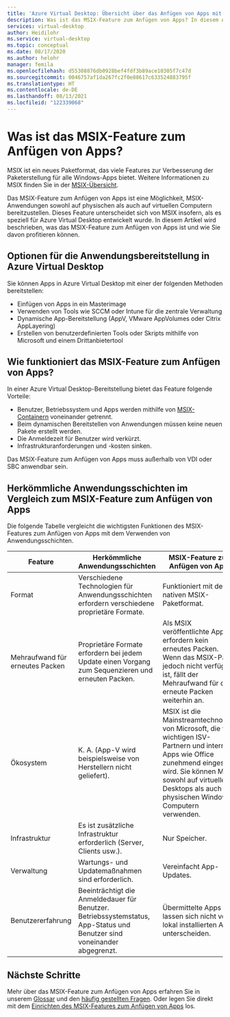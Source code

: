 ```yaml
---
title: 'Azure Virtual Desktop: Übersicht über das Anfügen von Apps mit MSIX – Azure'
description: Was ist das MSIX-Feature zum Anfügen von Apps? In diesem Artikel erfahren Sie es.
services: virtual-desktop
author: Heidilohr
ms.service: virtual-desktop
ms.topic: conceptual
ms.date: 08/17/2020
ms.author: helohr
manager: femila
ms.openlocfilehash: d55308876db0928bef4fdf3b89ace10305f7c47d
ms.sourcegitcommit: 0046757af1da267fc2f0e88617c633524883795f
ms.translationtype: HT
ms.contentlocale: de-DE
ms.lasthandoff: 08/13/2021
ms.locfileid: "122339068"
---
```

# <a name="what-is-msix-app-attach"></a>Was ist das MSIX-Feature zum Anfügen von Apps?

MSIX ist ein neues Paketformat, das viele Features zur Verbesserung der Paketerstellung für alle Windows-Apps bietet. Weitere Informationen zu MSIX finden Sie in der [MSIX-Übersicht](/windows/msix/overview).

Das MSIX-Feature zum Anfügen von Apps ist eine Möglichkeit, MSIX-Anwendungen sowohl auf physischen als auch auf virtuellen Computern bereitzustellen. Dieses Feature unterscheidet sich von MSIX insofern, als es speziell für Azure Virtual Desktop entwickelt wurde. In diesem Artikel wird beschrieben, was das MSIX-Feature zum Anfügen von Apps ist und wie Sie davon profitieren können.

## <a name="application-delivery-options-in-azure-virtual-desktop"></a>Optionen für die Anwendungsbereitstellung in Azure Virtual Desktop

Sie können Apps in Azure Virtual Desktop mit einer der folgenden Methoden bereitstellen:

- Einfügen von Apps in ein Masterimage
- Verwenden von Tools wie SCCM oder Intune für die zentrale Verwaltung
- Dynamische App-Bereitstellung (AppV, VMware AppVolumes oder Citrix AppLayering)
- Erstellen von benutzerdefinierten Tools oder Skripts mithilfe von Microsoft und einem Drittanbietertool

## <a name="what-does-msix-app-attach-do"></a>Wie funktioniert das MSIX-Feature zum Anfügen von Apps?

In einer Azure Virtual Desktop-Bereitstellung bietet das Feature folgende Vorteile:

- Benutzer, Betriebssystem und Apps werden mithilfe von [MSIX-Containern](/windows/msix/msix-container) voneinander getrennt.
- Beim dynamischen Bereitstellen von Anwendungen müssen keine neuen Pakete erstellt werden.
- Die Anmeldezeit für Benutzer wird verkürzt.
- Infrastrukturanforderungen und -kosten sinken.

Das MSIX-Feature zum Anfügen von Apps muss außerhalb von VDI oder SBC anwendbar sein.

## <a name="traditional-app-layering-compared-to-msix-app-attach"></a>Herkömmliche Anwendungsschichten im Vergleich zum MSIX-Feature zum Anfügen von Apps

Die folgende Tabelle vergleicht die wichtigsten Funktionen des MSIX-Features zum Anfügen von Apps mit dem Verwenden von Anwendungsschichten.

| Feature | Herkömmliche Anwendungsschichten  | MSIX-Feature zum Anfügen von Apps  |
|-----|-----------------------------|--------------------|
| Format               | Verschiedene Technologien für Anwendungsschichten erfordern verschiedene proprietäre Formate. | Funktioniert mit dem nativen MSIX-Paketformat.        |
| Mehraufwand für erneutes Packen | Proprietäre Formate erfordern bei jedem Update einen Vorgang zum Sequenzieren und erneuten Packen.         | Als MSIX veröffentlichte Apps erfordern kein erneutes Packen. Wenn das MSIX-Paket jedoch nicht verfügbar ist, fällt der Mehraufwand für das erneute Packen weiterhin an. |
| Ökosystem            | K. A. (App-V wird beispielsweise von Herstellern nicht geliefert).  | MSIX ist die Mainstreamtechnologie von Microsoft, die von wichtigen ISV-Partnern und internen Apps wie Office zunehmend eingesetzt wird. Sie können MSIX sowohl auf virtuellen Desktops als auch auf physischen Windows-Computern verwenden. |
| Infrastruktur       | Es ist zusätzliche Infrastruktur erforderlich (Server, Clients usw.). | Nur Speicher.   |
| Verwaltung       | Wartungs- und Updatemaßnahmen sind erforderlich.   | Vereinfacht App-Updates. |
| Benutzererfahrung      | Beeinträchtigt die Anmeldedauer für Benutzer. Betriebssystemstatus, App-Status und Benutzer sind voneinander abgegrenzt.  | Übermittelte Apps lassen sich nicht von lokal installierten Apps unterscheiden. |

## <a name="next-steps"></a>Nächste Schritte

Mehr über das MSIX-Feature zum Anfügen von Apps erfahren Sie in unserem [Glossar](app-attach-glossary.md) und den [häufig gestellten Fragen](app-attach-faq.yml). Oder legen Sie direkt mit dem [Einrichten des MSIX-Features zum Anfügen von Apps](app-attach.md) los.
